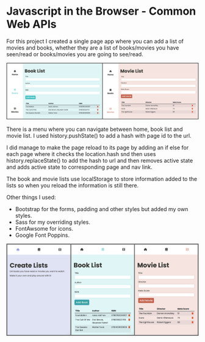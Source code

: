 # Javascript in the Browser - Common Web APIs
For this project I created a single page app where you can add a list of movies and books, whether they are a list of books/movies you have seen/read or books/movies you are going to see/read. 

![Project Image](img/desktop.png)

There is a menu where you can navigate between home, book list and movie list. I used history.pushState() to add a hash with page id to the url.  

I did manage to make the page reload to its page by adding an if else for each page where it checks the location.hash snd then uses history.replaceState() to add the hash to url and then removes active state and adds active state to corresponding page and nav link.  

The book and movie lists use localStorage to store information added to the lists so when you reload the information is still there.  

Other things I used:
- Bootstrap for the forms, padding and other styles but added my own styles.
- Sass for my overriding styles.
- FontAwsome for icons.
- Google Font Poppins.

![Project Image](img/mobile.png)
